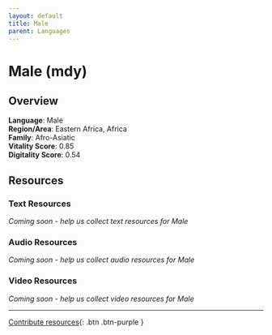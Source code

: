 ```yaml
---
layout: default
title: Male
parent: Languages
---
```


# Male (mdy)

## Overview

**Language**: Male  
**Region/Area**: Eastern Africa, Africa  
**Family**: Afro-Asiatic  
**Vitality Score**: 0.85  
**Digitality Score**: 0.54  

## Resources

### Text Resources
*Coming soon - help us collect text resources for Male*

### Audio Resources
*Coming soon - help us collect audio resources for Male*

### Video Resources
*Coming soon - help us collect video resources for Male*

---

[Contribute resources](https://fairtrain.github.io/){: .btn .btn-purple }
